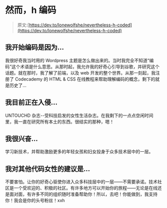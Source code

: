 # 然而，h 编码

> 原文:[https://dev.to/lonewolfshe/nevertheless-h-coded](https://dev.to/lonewolfshe/nevertheless-h-coded)

## [](#i-began-coding-because)我开始编码是因为...

我很好奇我当时用的 Wordpress 主题是怎么做出来的。当时我完全不知道“编码”这个术语是什么意思。从那时起，我允许我的好奇心引导到谷歌，并研究这个话题。就在那时，我了解了前端，以及 web 开发的整个世界。从那一刻起，我注册了 Codecademy 的 HTML & CSS 在线教程来帮助理解编码的概念，剩下的就是历史了...

## [](#im-currently-hacking-on)我目前正在入侵...

UNTOUCHD 杂志--受科技启发的女性生活杂志。在我剩下的一点点空闲时间里，我一直在研究所有本土的东西。很结实的那种，嗯！

## [](#im-excited-about)我很兴奋...

学习新技术，并帮助激励更多的年轻女孩和妇女投身于众多技术层中的一层。

## [](#my-advice-for-other-women-who-code-is)我对其他代码女性的建议是...

不要害怕。让你的好奇心驱使你进入众多科技层中的一层——不需要承诺。技术社区是一个受欢迎的、积极的社区。有许多地方可以开始你的旅程——无论是在线还是面对面，有许多不同的组织随时准备帮助你！所以，去吧！你能做到，我支持你！我会是你的头号粉丝！xxh